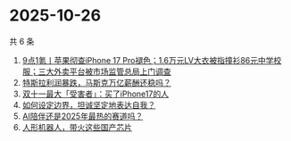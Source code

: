 # 2025-10-26

共 6 条

<!-- BEGIN 36KR -->
<!-- 最后更新时间 2025-10-26 07:21:31 +0800 -->
1. [9点1氪丨苹果彻查iPhone 17 Pro褪色；1.6万元LV大衣被指撞衫86元中学校服；三大外卖平台被市场监管总局上门调查](https://36kr.com/p/3523913648429959)
1. [特斯拉利润暴跌，马斯克万亿薪酬还稳吗？](https://36kr.com/p/3523211701607299)
1. [双十一最大「受害者」：买了iPhone17的人](https://36kr.com/p/3523911939185796)
1. [如何设定边界，坦诚坚定地表达自我？](https://36kr.com/p/3480769582914440)
1. [AI陪伴还是2025年最热的赛道吗？](https://36kr.com/p/3524083127130504)
1. [人形机器人，带火这些国产芯片](https://36kr.com/p/3524075887647624)
<!-- END 36KR -->